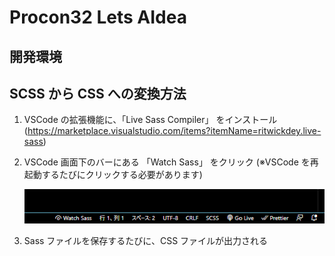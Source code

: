 # Procon32 Lets AIdea

## 開発環境

## SCSS から CSS への変換方法

1. VSCode の拡張機能に、「Live Sass Compiler」 をインストール (https://marketplace.visualstudio.com/items?itemName=ritwickdey.live-sass)
2. VSCode 画面下のバーにある 「Watch Sass」 をクリック (※VSCode を再起動するたびにクリックする必要があります)

   ![Watch Sass](doc/Watch_Sass.png)

3. Sass ファイルを保存するたびに、CSS ファイルが出力される
